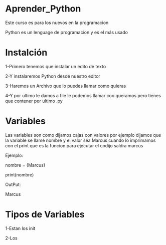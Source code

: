 # Aprender_Python
Este curso es para los nuevos en la programacion

Python es un lenguage de programacion y es el más usado 

# Instalción
1-Primero tenemos que instalar un edito de texto

2-Y instalaremos Python desde nuestro editor

3-Haremos un Archivo que lo puedes llamar como quieras

4-Y por ultimo le damos a file le podemos llamar coo queramos pero tienes que contener por ultimo .py

# Variables

Las variables son como dijamos cajas con valores por ejemplo dijamos que la variable se llame
nombre y el valor sea Marcus
cuando lo imprimamos con el print que es la funcion para ejecutar el codijo saldra marcus

Ejemplo:

nombre = (Marcus)

print(nombre)

OutPut:

Marcus

# Tipos de Variables

1-Estan los init

2-Los 

